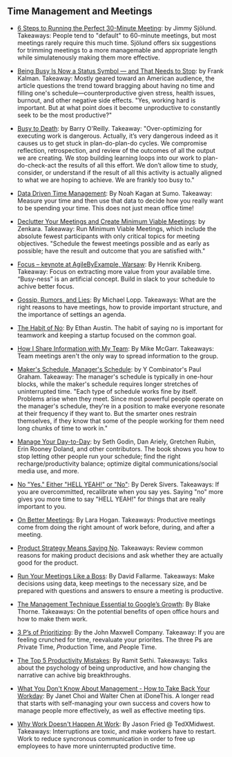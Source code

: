 ## Time Management and Meetings

- [6 Steps to Running the Perfect 30-Minute Meeting](https://opensource.com/open-organization/16/2/6-steps-running-perfect-30-minute-meeting): by Jimmy Sjölund. Takeaways: People tend to "default" to 60-minute meetings, but most meetings rarely require this much time. Sjölund offers six suggestions for trimming meetings to a more managemable and appropriate length while simulatenously making them more effective.

- [Being Busy Is Now a Status Symbol — and That Needs to Stop](http://www.talenteconomy.io/2017/05/04/busy-now-status-symbol-needs-stop/): by Frank Kalman. Takeaway: Mostly geared toward an American audience, the article questions the trend toward bragging about having no time and filling one's schedule—counterproductive given stress, health issues, burnout, and other negative side effects. "Yes, working hard is important. But at what point does it become unproductive to constantly seek to be the most productive?"

- [Busy to Death](http://barryoreilly.com/2017/05/31/busy-to-death/): by Barry O'Reilly. Takeaway: "Over-optimizing for executing work is dangerous. Actually, it’s very dangerous indeed as it causes us to get stuck in plan-do-plan-do cycles. We compromise reflection, retrospection, and review of the outcomes of all the output we are creating. We stop building learning loops into our work to plan-do-check-act the results of all this effort. We don’t allow time to study, consider, or understand if the result of all this activity is actually aligned to what we are hoping to achieve. We are frankly too busy to."

- [Data Driven Time Management](http://okdork.com/time-management-tips/): By
  Noah Kagan at Sumo. Takeaway: Measure your time and then use that data to
  decide how you really want to be spending your time. This does not just mean
  office time!
  
- [Declutter Your Meetings and Create Minimum Viable Meetings](https://zenkara.wordpress.com/2015/09/21/declutter-your-meetings-and-create-minimum-viable-meetings/): by Zenkara. Takeaway: Run Minimum Viable Meetings, which include the absolute fewest participants with only critical topics for meeting objectives. "Schedule the fewest meetings possible and as early as possible; have the result and outcome that you are satisfied with."

- [Focus – keynote at AgileByExample,
  Warsaw](http://blog.crisp.se/2016/10/20/henrikkniberg/focus-keynote): By
  Henrik Kniberg. Takeaway: Focus on extracting more value from your available
  time. “Busy-ness” is an artificial concept. Build in slack to your schedule to
  achive better focus.

- [Gossip, Rumors, and
  Lies](http://randsinrepose.com/archives/gossip-rumors-and-lies/): By Michael
  Lopp. Takeaways: What are the right reasons to have  meetings, how to provide
  important structure, and the importance of settings an agenda. 

- [The Habit of No](https://ethansaustin.com/2015/01/01/the-habit-of-no/): By
  Ethan Austin. The habit of saying no is important for teamwork and keeping a
  startup focused on the common goal.
  
- [How I Share Information with My
  Team](http://www.mikemcgarr.com/blog/week-in-review.html): By Mike McGarr.
  Takeaways: Team meetings aren't the only way to spread information to the
  group.

- [Maker's Schedule, Manager's Schedule](http://www.paulgraham.com/makersschedule.html): by Y Combinator's Paul Graham. Takeaway: The manager's schedule is typically in one-hour blocks, while the maker's schedule requires longer stretches of uninterrupted time. "Each type of schedule works fine by itself. Problems arise when they meet. Since most powerful people operate on the manager's schedule, they're in a position to make everyone resonate at their frequency if they want to. But the smarter ones restrain themselves, if they know that some of the people working for them need long chunks of time to work in."

- [Manage Your Day-to-Day](http://99u.com/book/manage-your-day-to-day-2): by Seth Godin, Dan Ariely, Gretchen Rubin, Erin Rooney Doland, and other contributors. The book shows you how to stop letting other people run your schedule; find the right recharge/productivity balance; optimize digital communications/social media use, and more.

- [No "Yes." Either "HELL YEAH!" or "No"](https://sivers.org/hellyeah): By Derek
  Sivers. Takeaways: If you are overcommitted, recalibrate when you say yes.
  Saying "no" more gives you more time to say "HELL YEAH!" for things that are
  really important to you.

- [On Better Meetings](http://larahogan.me/blog/better-meetings/): By Lara
  Hogan. Takeaways: Productive meetings come from doing the right amount of work
  before, during, and after a meeting.

- [Product Strategy Means Saying
  No](http://www.productstrategymeanssayingno.com/). Takeaways: Review common
  reasons for making product decisions and ask whether they are actually good
  for the product.

- [Run Your Meetings Like a
  Boss](http://99u.com/articles/25075/run-your-meeting-like-a-boss-lessons-from-mayer-musk-and-jobs):
  By David Fallarme. Takeaways: Make decisions using data, keep meetings to the
  necessary size, and be prepared with questions and answers to ensure a meeting
  is productive.

- [The Management Technique Essential to Google’s
  Growth](http://blog.idonethis.com/management-technique/): By Blake Thorne.
  Takeaways: On the potential benefits of open office hours and how to make
  them work.

- [3 P’s of
  Prioritizing](http://www.johnmaxwell.com/blog/priorities-prevent-your-leadership-from-crashing):
  By the John Maxwell Company. Takeaway: If you are feeling crunched for time,
  reevaluate your priorites. The three Ps are *P*rivate Time, *P*roduction
  Time, and *P*eople Time.
  
- [The Top 5 Productivity
  Mistakes](https://www.iwillteachyoutoberich.com/blog/top-5-productivity-mistakes/):
  By Ramit Sethi. Takeaways: Talks about the psychology of being unproductive,
  and how changing the narrative can achive big breakthroughs.
  
- [What You Don't Know About Management - How to Take Back Your
  Workday](https://drive.google.com/file/d/0B28qaK8Qf80eRThwOE1oLVRjWkx5TGJNWnBtcS1Nb1BQMTI0/view):
  By Janet Choi and Walter Chen at iDoneThis. A longer read that starts with
  self-managing your own success and covers how to manage people more
  effectively, as well as effective meeting tips. 

- [Why Work Doesn't Happen At
  Work](https://www.youtube.com/watch?v=5XD2kNopsUs): By Jason Fried @
  TedXMidwest. Takeaways: Interruptions are toxic, and make workers have to
  restart. Work to reduce syncronous communication in order to free up employees
  to have more uninterrupted productive time.
